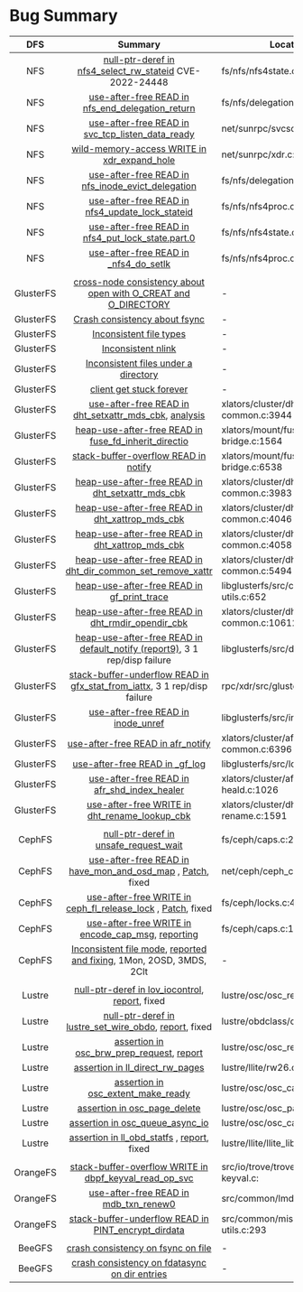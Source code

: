 # Bug Summary

| DFS  | Summary | Location |
| :--: | :--------------: | --------------------------- |
| NFS  | [null-ptr-deref in nfs4_select_rw_stateid](./nfs-null-dereference-3ab8a45c6fc16de3b64f3dd9004b5fa0ae036426) CVE-2022-24448 | fs/nfs/nfs4state.c:1047 |
| NFS | [use-after-free READ in nfs_end_delegation_return](./nfs-use-after-free-8e1fd890d9956dcc2f0d7f12e2fd80a317341be8) | fs/nfs/delegation.c:547 |
| NFS | [use-after-free READ in svc_tcp_listen_data_ready](./nfs-use-after-free-f7fd09092abc1bdf8040869d0ba9a402678ad72d) | net/sunrpc/svcsock.c:701 |
| NFS | [wild-memory-access WRITE in xdr_expand_hole](./nfs-wild-memory-access-36dc22772d6fac6e93b39f16332ddf4f5a40bd38/) | net/sunrpc/xdr.c:1526 |
| NFS | [use-after-free READ in nfs_inode_evict_delegation](./nfs-use-after-free-21c01b237d119d81cb82d8319cc29976525d1594) | fs/nfs/delegation.c:733 |
| NFS | [use-after-free READ in nfs4_update_lock_stateid](./nfs-use-after-free-2d9c1b15ebeb552f6946422ef7c4cc7c7f367d1a) | fs/nfs/nfs4proc.c:1854 |
| NFS | [use-after-free READ in nfs4_put_lock_state.part.0](./nfs-use-after-free-ff0704947b3e48fbd12aaf41e8bff465e7642866) | fs/nfs/nfs4state.c:939 |
| NFS | [use-after-free READ in _nfs4_do_setlk](./nfs-use-after-free-d11f2be0ec17321d362338cae9e1726839301ee5) | fs/nfs/nfs4proc.c:7157 |
| | | | | |
| GlusterFS | [cross-node consistency about open with O_CREAT and O_DIRECTORY](https://github.com/gluster/glusterfs/issues/3624) | - |
| GlusterFS | [Crash consistency about fsync](https://github.com/gluster/glusterfs/issues/3983) | - |
| GlusterFS | [Inconsistent file types](./glusterfs-inconsistent-mode) | - |
| GlusterFS | [Inconsistent nlink](./glusterfs-inconsistent-nlink) | - |
| GlusterFS | [Inconsistent files under a directory](./glusterfs-inconsistent-files) | - |
| GlusterFS | [client get stuck forever](https://github.com/gluster/glusterfs/issues/3936) | - |
| GlusterFS | [use-after-free READ in dht_setxattr_mds_cbk](https://github.com/gluster/glusterfs/issues/3732), [analysis](./glusterfs-use-after-free-read-dht_setxattr_mds_cbk) | xlators/cluster/dht/src/dht-common.c:3944 |
| GlusterFS | [heap-use-after-free READ in fuse_fd_inherit_directio](./glusterfs-use-after-free-818f935a171c7b0827d4ff3cc01a110e2981017e) | xlators/mount/fuse/src/fuse-bridge.c:1564 |
| GlusterFS | [stack-buffer-overflow READ in notify](https://github.com/gluster/glusterfs/issues/3954) | xlators/mount/fuse/src/fuse-bridge.c:6538 |
| GlusterFS | [heap-use-after-free READ in dht_setxattr_mds_cbk](./glusterfs-use-after-free-dht-comment-3983-dht_setxattr_mds_cbk) | xlators/cluster/dht/src/dht-common.c:3983 |
| GlusterFS | [heap-use-after-free READ in dht_xattrop_mds_cbk](./glusterfs-use-after-free-dht-common-4046-dht_xattrop_mds_cbk) | xlators/cluster/dht/src/dht-common.c:4046 |
| GlusterFS | [heap-use-after-free READ in dht_xattrop_mds_cbk](./glusterfs-use-after-free-dht-common-4058-dht_xattrop_mds_cbk) | xlators/cluster/dht/src/dht-common.c:4058 |
| GlusterFS | [heap-use-after-free READ in dht_dir_common_set_remove_xattr](./glusterfs-use-after-free-dht-common-5494-dht_dir_common_set_remove_xattr) | xlators/cluster/dht/src/dht-common.c:5494 | ME |
| GlusterFS | [heap-use-after-free READ in gf_print_trace](./glusterfs-use-after-free-common-utils-652-gf-print-trace) | libglusterfs/src/common-utils.c:652 |
| GlusterFS | [heap-use-after-free READ in dht_rmdir_opendir_cbk](./glusterfs-use-after-free-dht-common-10612-dht-rmdir-opendir-cbk) | xlators/cluster/dht/src/dht-common.c:10612 |
| GlusterFS | [heap-use-after-free READ in default_notify (report9)](./glusterfs-use-after-free-defaults.c-3386-default_notify), 3 1 rep/disp failure  | libglusterfs/src/defaults.c:3386 |
| GlusterFS | [stack-buffer-underflow READ in gfx_stat_from_iattx](./glusterfs-stack-underflow-glusterfs3.h-661-gfx_stat_from_iattx), 3 1 rep/disp failure | rpc/xdr/src/glusterfs3.h:661 |
| GlusterFS | [use-after-free READ in inode_unref](./glusterfs-use-after-free-read-inode_unref) | libglusterfs/src/inode.c:621 |
| GlusterFS | [use-after-free READ in afr_notify](./glusterfs-use-after-free-read-afr_notify) | xlators/cluster/afr/src/afr-common.c:6396 |
| GlusterFS | [use-after-free READ in _gf_log](./glusterfs-use-after-free-read-_gf_log) | libglusterfs/src/logging.c:2026 |
| GlusterFS | [use-after-free READ in afr_shd_index_healer](./glusterfs-use-after-free-read-afr_shd_index_healer/) | xlators/cluster/afr/src/afr-self-heald.c:1026 |
| GlusterFS | [use-after-free WRITE in dht_rename_lookup_cbk](./glusterfs-use-after-free-write-dht_rename_lookup_cbk) | xlators/cluster/dht/src/dht-rename.c:1591 |
| | | | | |
| CephFS | [null-ptr-deref in unsafe_request_wait](./cephfs-null-dereference-8023a61267cc1885f21473fb8aa7e070fc9c3176) | fs/ceph/caps.c:2266, fixed|
| CephFS | [use-after-free READ in have_mon_and_osd_map](./cephfs-use-after-free-ceph-open-session) , [Patch](https://patchwork.kernel.org/project/ceph-devel/patch/20200218033042.40047-1-xiubli@redhat.com/), fixed | net/ceph/ceph_common.c:814 |
| CephFS | [use-after-free WRITE in ceph_fl_release_lock](./cephfs-use-after-free-ceph_fl_release_lock/) , [Patch](https://github.com/ceph/ceph-client/commit/8e1858710d9a71d88acd922f2e95d1eddb90eea0), fixed | fs/ceph/locks.c:46 |
| CephFS | [use-after-free WRITE in encode_cap_msg](./cephfs-use-after-free-encode_cap_msg), [reporting](https://tracker.ceph.com/issues/59259) | fs/ceph/caps.c:1271 |
| CephFS | [Inconsistent file mode](./cephfs-mode-inconsistency/), [reported and fixing](https://tracker.ceph.com/issues/63906), 1Mon, 2OSD, 3MDS, 2Clt | - |
| | | | | |
| Lustre | [null-ptr-deref in lov_iocontrol](./lustre-null-ptr-osc_request.c-3358-osc_iocontrol/report.md), [report](https://jira.whamcloud.com/browse/LU-16617), fixed | lustre/osc/osc_request.c:3358 |
| Lustre | [null-ptr-deref in lustre_set_wire_obdo](./lustre-null-ptr-deref-lustre_set_wire_obdo), [report](https://jira.whamcloud.com/browse/LU-16634), fixed | lustre/obdclass/obdo.c:182 |
| Lustre | [assertion in osc_brw_prep_request](./lustre-assertion-osc_request.c-1819-osc_brw_prep_request/report.md), [report](https://jira.whamcloud.com/browse/LU-16616) | lustre/osc/osc_request.c:1819 | LB | c |  | DoS | Fixed ||
| Lustre | [assertion in ll_direct_rw_pages](./lustre-assertion-ll_direct_rw_pages/) | lustre/llite/rw26.c:374 |
| Lustre | [assertion in osc_extent_make_ready](./lustre-assertion-osc_extent_make_ready/) | lustre/osc/osc_cache.c:1116 |
| Lustre | [assertion in osc_page_delete](./lustre-assertion-osc_page_delete/) | lustre/osc/osc_page.c:173 |
| Lustre | [assertion in osc_queue_async_io](./lustre-assertion-osc_queue_async_io/) | lustre/osc/osc_cache.c:2437 |
| Lustre | [assertion in ll_obd_statfs](./lustre-assertion-ll_obd_statfs) , [report](https://jira.whamcloud.com/browse/LU-16688), fixed | lustre/llite/llite_lib.c:3394 |
| | | | | |
| OrangeFS | [stack-buffer-overflow WRITE in dbpf_keyval_read_op_svc](./orangefs-stack-buffer-overflow-dbpf_keyval_read_op_svc/) | src/io/trove/trove-dbpf/dbpf-keyval.c: |
| OrangeFS | [use-after-free READ in mdb_txn_renew0](./orangefs-use-after-free-multiple/) | src/common/lmdb/mdb.c |
| OrangeFS | [stack-buffer-underflow READ in PINT_encrypt_dirdata](./orangefs-stack-buffer-overflow-PINT_encrypt_dirdata) | src/common/misc/dist-dir-utils.c:293 |
| | | | | |
| BeeGFS | [crash consistency on fsync on file](https://groups.google.com/g/fhgfs-user/c/WkYEhjZe3z0) | - |
| BeeGFS | [crash consistency on fdatasync on dir entries](https://groups.google.com/g/fhgfs-user/c/WkYEhjZe3z0) | - |